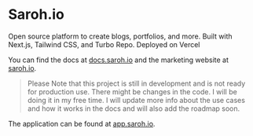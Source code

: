 # Saroh.io

Open source platform to create blogs, portfolios, and more.
Built with Next.js, Tailwind CSS, and Turbo Repo. Deployed on Vercel

You can find the docs at [docs.saroh.io](https://docs.saroh.io) and the marketing website at [saroh.io](https://saroh.io).

> Please Note that this project is still in development and is not ready for production use. There might be changes in the code. I will be doing it in my free time. I will update more info about the use cases and how it works in the docs and will also add the roadmap soon.

The application can be found at [app.saroh.io](https://app.saroh.io).

